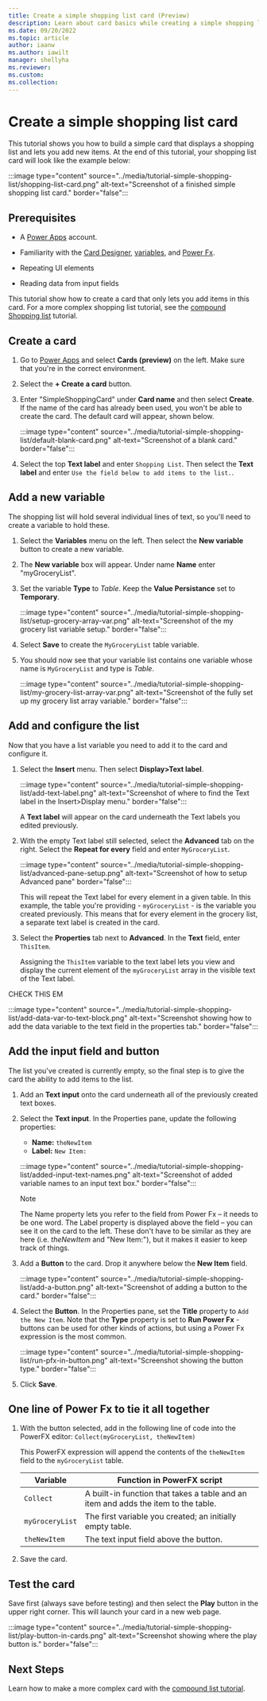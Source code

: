 ```yaml
---
title: Create a simple shopping list card (Preview)
description: Learn about card basics while creating a simple shopping list card.
ms.date: 09/20/2022
ms.topic: article
author: iaanw
ms.author: iawilt
manager: shellyha
ms.reviewer: 
ms.custom: 
ms.collection: 
---
```


# Create a simple shopping list card

This tutorial shows you how to build a simple card that displays a shopping list and lets you add new items. At the end of this tutorial, your shopping list card will look like the example below:

:::image type="content" source="../media/tutorial-simple-shopping-list/shopping-list-card.png" alt-text="Screenshot of a finished simple shopping list card." border="false":::

## Prerequisites

- A [Power Apps](https://powerapps.microsoft.com/) account.
- Familiarity with the [Card Designer](../make-a-card/designer-overview.md), [variables](../make-a-card/variables/variables.md), and [Power Fx](../make-a-card/power-fx/intro-to-pfx.md).

- Repeating UI elements
- Reading data from input fields

This tutorial show how to create a card that only lets you add items in this card. For a more complex shopping list tutorial, see the [compound Shopping list](compound-shopping-list.md) tutorial.

## Create a card

1. Go to [Power Apps](https://make.powerapps.com) and select **Cards (preview)** on the left. Make sure that you're in the correct environment.

1. Select the **+ Create a card** button.

1. Enter "SimpleShoppingCard" under **Card name** and then select **Create**. If the name of the card has already been used, you won't be able to create the card. The default card will appear, shown below.

   :::image type="content" source="../media/tutorial-simple-shopping-list/default-blank-card.png" alt-text="Screenshot of a blank card." border="false":::

1. Select the top **Text label** and enter `Shopping List`. Then select the **Text label** and enter `Use the field below to add items to the list.`.

## Add a new variable

The shopping list will hold several individual lines of text, so you'll need to create a variable to hold these.

1. Select the **Variables** menu on the left. Then select the **New variable** button to create a new variable.

1. The **New variable** box will appear. Under name **Name** enter "myGroceryList".

1. Set the variable **Type** to *Table*. Keep the **Value Persistance** set to **Temporary**.

   :::image type="content" source="../media/tutorial-simple-shopping-list/setup-grocery-array-var.png" alt-text="Screenshot of the my grocery list variable setup." border="false":::

1. Select **Save** to create the `MyGroceryList` table variable.

1. You should now see that your variable list contains one variable whose name is `MyGroceryList` and type is *Table*.

   :::image type="content" source="../media/tutorial-simple-shopping-list/my-grocery-list-array-var.png" alt-text="Screenshot of the fully set up my grocery list array variable." border="false":::

## Add and configure the list

Now that you have a list variable you need to add it to the card and configure it.

1. Select the **Insert** menu. Then select **Display>Text label**.

   :::image type="content" source="../media/tutorial-simple-shopping-list/add-text-label.png" alt-text="Screenshot of where to find the Text label in the Insert>Display menu." border="false":::

    A **Text label** will appear on the card underneath the Text labels you edited previously.

1. With the empty Text label still selected, select the **Advanced** tab on the right. Select the **Repeat for every** field and enter `MyGroceryList`.

   :::image type="content" source="../media/tutorial-simple-shopping-list/advanced-pane-setup.png" alt-text="Screenshot of how to setup Advanced pane" border="false":::

   This will repeat the Text label for every element in a given table. In this example, the table you're providing - `myGroceryList` - is the variable you created previously. This means that for every element in the grocery list, a separate text label is created in the card.

1. Select the **Properties** tab next to **Advanced**. In the **Text** field, enter `ThisItem`.

   Assigning the `ThisItem` variable to the text label lets you view and display the current element of the `myGroceryList` array in the visible text of the Text label.

CHECK THIS EM

   :::image type="content" source="../media/tutorial-simple-shopping-list/add-data-var-to-text-block.png" alt-text="Screenshot showing how to add the data variable to the text field in the properties tab." border="false":::

## Add the input field and button

The list you've created is currently empty, so the final step is to give the card the ability to add items to the list.

1. Add an **Text input** onto the card underneath all of the previously created text boxes.

1. Select the **Text input**. In the Properties pane, update the following properties:

   - **Name:** `theNewItem`
   - **Label:** `New Item:`

   :::image type="content" source="../media/tutorial-simple-shopping-list/added-input-text-names.png" alt-text="Screenshot of added variable names to an input text box." border="false":::

   > [!NOTE]
   > The Name property lets you refer to the field from Power Fx – it needs to be one word. The Label property is displayed above the field – you can see it on the card to the left. These don't have to be similar as they are here (i.e. *theNewItem* and "New Item:"), but it makes it easier to keep track of things.

1. Add a **Button** to the card. Drop it anywhere below the **New Item** field.

   :::image type="content" source="../media/tutorial-simple-shopping-list/add-a-button.png" alt-text="Screenshot of adding a button to the card." border="false":::

1. Select the **Button**. In the Properties pane, set the **Title** property to `Add the New Item`. Note that the **Type** property is set to **Run Power Fx** - buttons can be used for other kinds of actions, but using a Power Fx expression is the most common.

   :::image type="content" source="../media/tutorial-simple-shopping-list/run-pfx-in-button.png" alt-text="Screenshot showing the button type." border="false":::

1. Click **Save**.

## One line of Power Fx to tie it all together

1. With the button selected, add in the following line of code into the PowerFX editor: `Collect(myGroceryList, theNewItem)`

   This PowerFX expression will append the contents of the `theNewItem` field to the `myGroceryList` table.

   | Variable          | Function in PowerFX script                                                             |
   | ----------------- | -------------------------------------------------------------------------------------- |
   | `Collect`         | A built-in function that takes a table and an item and adds the item to the table. |
   | `myGroceryList`   | The first variable you created; an initially empty table.                              |
   | `theNewItem`      | The text input field above the button.                                                 |

1. Save the card.

## Test the card

Save first (always save before testing) and then select the **Play** button in the upper right corner. This will launch your card in a new web page.

:::image type="content" source="../media/tutorial-simple-shopping-list/play-button-in-cards.png" alt-text="Screenshot showing where the play button is." border="false":::

## Next Steps

Learn how to make a more complex card with the [compound list tutorial](compound-shopping-list.md).
